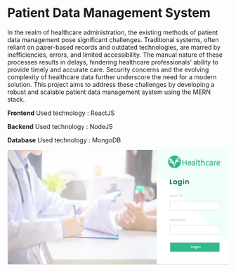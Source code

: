 # Patient Data Management System 
In the realm of healthcare administration, the existing methods of patient data management pose significant challenges. Traditional systems, often reliant on paper-based records and outdated technologies, are marred by inefficiencies, errors, and limited accessibility. The manual nature of these processes results in delays, hindering healthcare professionals' ability to provide timely and accurate care. Security concerns and the evolving complexity of healthcare data further underscore the need for a modern solution. This project aims to address these challenges by developing a robust and scalable patient data management system using the MERN stack.

**Frontend**
Used technology : ReactJS

**Backend**
Used technology : NodeJS

**Database**
Used technology : MongoDB

![Screenshot](Node/attachment~3.png)
